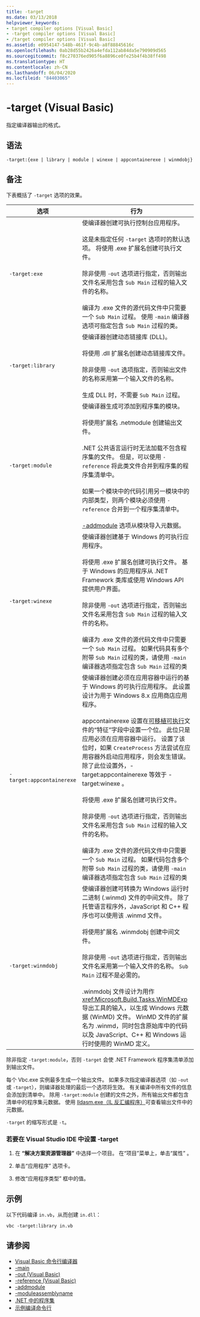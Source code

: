 ```yaml
---
title: -target
ms.date: 03/13/2018
helpviewer_keywords:
- target compiler options [Visual Basic]
- -target compiler options [Visual Basic]
- /target compiler options [Visual Basic]
ms.assetid: e0954147-548b-461f-9c4b-a8f88845616c
ms.openlocfilehash: 0ab28d55b2426a4efda112ab84da5e790909d565
ms.sourcegitcommit: f8c270376ed905f6a8896ce0fe25b4f4b38ff498
ms.translationtype: HT
ms.contentlocale: zh-CN
ms.lasthandoff: 06/04/2020
ms.locfileid: "84403065"
---
```

# <a name="-target-visual-basic"></a>-target (Visual Basic)

指定编译器输出的格式。

## <a name="syntax"></a>语法

```console
-target:{exe | library | module | winexe | appcontainerexe | winmdobj}
```

## <a name="remarks"></a>备注

下表概括了 `-target` 选项的效果。

|**选项**|**行为**|
|----------------|------------------|
|`-target:exe`|使编译器创建可执行控制台应用程序。<br /><br /> 这是未指定任何 `-target` 选项时的默认选项。 将使用 .exe 扩展名创建可执行文件。<br /><br /> 除非使用 `-out` 选项进行指定，否则输出文件名采用包含 `Sub Main` 过程的输入文件的名称。<br /><br /> 编译为 .exe 文件的源代码文件中只需要一个 `Sub Main` 过程。 使用 `-main` 编译器选项可指定包含 `Sub Main` 过程的类。|
|`-target:library`|使编译器创建动态链接库 (DLL)。<br /><br /> 将使用 .dll 扩展名创建动态链接库文件。<br /><br /> 除非使用 `-out` 选项指定，否则输出文件的名称采用第一个输入文件的名称。<br /><br /> 生成 DLL 时，不需要 `Sub Main` 过程。|
|`-target:module`|使编译器生成可添加到程序集的模块。<br /><br /> 将使用扩展名 .netmodule 创建输出文件。<br /><br /> .NET 公共语言运行时无法加载不包含程序集的文件。 但是，可以使用 `-reference` 将此类文件合并到程序集的程序集清单中。<br /><br /> 如果一个模块中的代码引用另一模块中的内部类型，则两个模块必须使用 `-reference` 合并到一个程序集清单中。<br /><br /> [-addmodule](addmodule.md) 选项从模块导入元数据。|
|`-target:winexe`|使编译器创建基于 Windows 的可执行应用程序。<br /><br /> 将使用 .exe 扩展名创建可执行文件。 基于 Windows 的应用程序从 .NET Framework 类库或使用 Windows API 提供用户界面。<br /><br /> 除非使用 `-out` 选项进行指定，否则输出文件名采用包含 `Sub Main` 过程的输入文件的名称。<br /><br /> 编译为 .exe 文件的源代码文件中只需要一个 `Sub Main` 过程。 如果代码具有多个附带 `Sub Main` 过程的类，请使用 `-main` 编译器选项指定包含 `Sub Main` 过程的类|
|`-target:appcontainerexe`|使编译器创建必须在应用容器中运行的基于 Windows 的可执行应用程序。 此设置设计为用于 Windows 8.x 应用商店应用程序。<br /><br /> appcontainerexe  设置在[可移植可执行](/windows/desktop/Debug/pe-format)文件的“特征”字段中设置一个位。 此位只是应用必须在应用容器中运行。 设置了该位时，如果 `CreateProcess` 方法尝试在应用容器外启动应用程序，则会发生错误。 除了此位设置外，-target:appcontainerexe  等效于 -target:winexe  。<br /><br /> 将使用 .exe 扩展名创建可执行文件。<br /><br /> 除非使用 `-out` 选项进行指定，否则输出文件名采用包含 `Sub Main` 过程的输入文件的名称。<br /><br /> 编译为 .exe 文件的源代码文件中只需要一个 `Sub Main` 过程。 如果代码包含多个附带 `Sub Main` 过程的类，请使用 `-main` 编译器选项指定包含 `Sub Main` 过程的类|
|`-target:winmdobj`|使编译器创建可转换为 Windows 运行时二进制 (.winmd) 文件的中间文件。 除了托管语言程序外，JavaScript 和 C++ 程序也可以使用该 .winmd 文件。<br /><br /> 将使用扩展名 .winmdobj 创建中间文件。<br /><br /> 除非使用 `-out` 选项进行指定，否则输出文件名采用第一个输入文件的名称。 `Sub Main` 过程不是必需的。<br /><br /> .winmdobj 文件设计为用作 <xref:Microsoft.Build.Tasks.WinMDExp> 导出工具的输入，以生成 Windows 元数据 (WinMD) 文件。 WinMD 文件的扩展名为 .winmd，同时包含原始库中的代码以及 JavaScript、C++ 和 Windows 运行时使用的 WinMD 定义。|

除非指定 `-target:module`，否则 `-target` 会使 .NET Framework 程序集清单添加到输出文件。

每个 Vbc.exe 实例最多生成一个输出文件。 如果多次指定编译器选项（如 `-out` 或 `-target`），则编译器处理的最后一个选项将生效。 有关编译中所有文件的信息会添加到清单中。 除用 `-target:module` 创建的文件之外，所有输出文件都包含清单中的程序集元数据。 使用 [Ildasm.exe（IL 反汇编程序）](../../../framework/tools/ildasm-exe-il-disassembler.md)可查看输出文件中的元数据。

`-target` 的缩写形式是 `-t`。

### <a name="to-set--target-in-the-visual-studio-ide"></a>若要在 Visual Studio IDE 中设置 -target

1. 在 **“解决方案资源管理器”** 中选择一个项目。 在“项目”菜单上，单击“属性”   。

2. 单击“应用程序”  选项卡。

3. 修改“应用程序类型”  框中的值。

## <a name="example"></a>示例

以下代码编译 `in.vb`，从而创建 `in.dll`：

```console
vbc -target:library in.vb
```

## <a name="see-also"></a>请参阅

- [Visual Basic 命令行编译器](index.md)
- [-main](main.md)
- [-out (Visual Basic)](out.md)
- [-reference (Visual Basic)](reference.md)
- [-addmodule](addmodule.md)
- [-moduleassemblyname](moduleassemblyname.md)
- [.NET 中的程序集](../../../standard/assembly/index.md)
- [示例编译命令行](sample-compilation-command-lines.md)
